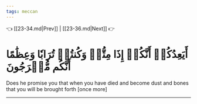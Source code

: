 ```yaml
---
tags: meccan
---
```


👈 [[23-34.md|Prev]] | [[23-36.md|Next]] 👉

# أَيَعِدُكُمۡ أَنَّكُمۡ إِذَا مِتُّمۡ وَكُنتُمۡ تُرَابٗا وَعِظَٰمًا أَنَّكُم مُّخۡرَجُونَ

Does he promise you that when you have died and become dust and bones that you will be brought forth [once more]

---

